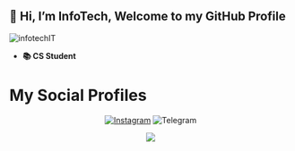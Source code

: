 ## 👋 Hi, I’m InfoTech, Welcome to my GitHub Profile
<p align="left"> <img src="https://komarev.com/ghpvc/?username=infotechIT&label=Profile%20views&color=0e76b6&style=flat" alt="infotechIT" /> </p>

- **📚 CS Student**
# My Social Profiles
<p align="center">
<a href="https://instagram.com/astrexlly?utm_medium=copy_link"><img alt="Instagram" src="https://img.shields.io/badge/Asta-%23E4405F.svg?&style=for-the-badge&logo=Instagram&logoColor=white"/></a>
</p<
<a href="https://t.me/itzmerixo"><img alt="Telegram" src="https://img.shields.io/badge/Rixo ff-2CA5E0?style=for-the-badge&logo=telegram&logoColor=white"/></a>
</p>
<p align="center">
<img src="https://github-readme-stats.vercel.app/api?username=infotechIT&theme=highcontrast" align="center">
</p>
